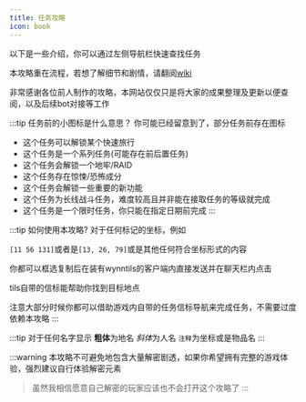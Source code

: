 ```yaml
---
title: 任务攻略
icon: book
---
```



以下是一些介绍，你可以通过左侧导航栏快速查找任务

本攻略重在流程，若想了解细节和剧情，请翻阅[wiki](https://wynncraft.fandom.com/wiki/Quests)

非常感谢各位前人制作的攻略，本网站仅仅只是将大家的成果整理及更新以便查阅，以及后续bot对接等工作
   
:::tip 任务前的小图标是什么意思？
你可能已经留意到了，部分任务前存在图标

+ <HopeIcon icon="route" /> 这个任务可以解锁某个快速旅行
+ <HopeIcon icon="bookmark" /> 这个任务是一个系列任务(可能存在前后置任务)
+ <HopeIcon icon="skull" /> 这个任务会解锁一个地牢/RAID
+ <HopeIcon icon="face-tired" /> 这个任务存在惊悚/恐怖成分
+ <HopeIcon icon="exclamation" /> 这个任务会解锁一些重要的新功能
+ <HopeIcon icon="triangle-exclamation" /> 这个任务为长线战斗任务，难度较高且并非能在接取任务的等级就完成
+ <HopeIcon icon="clock" /> 这个任务是一个限时任务，你只能在指定日期前完成
:::


:::tip 如何使用本攻略?
对于任何标记的坐标，例如

`[11 56 131]`或者是`[13, 26, 79]`或是其他任何符合坐标形式的内容

你都可以框选复制后在装有wynntils的客户端内直接发送并在聊天栏内点击

tils自带的信标能帮助你找到目标地点

注意大部分时候你都可以借助游戏内自带的任务信标导航来完成任务，不需要过度依赖本攻略
:::

:::tip
对于任何名字显示
**粗体**为地名
*斜体*为人名
`注释`为坐标或是物品名
:::


:::warning
本攻略不可避免地包含大量解密剧透，如果你希望拥有完整的游戏体验，强烈建议自行体验解密元素
>虽然我相信愿意自己解密的玩家应该也不会打开这个攻略了
:::


